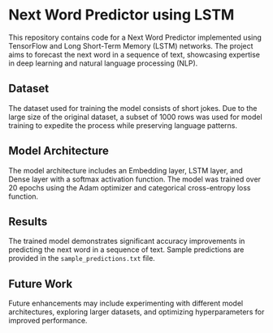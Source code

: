# Next Word Predictor using LSTM

This repository contains code for a Next Word Predictor implemented using TensorFlow and Long Short-Term Memory (LSTM) networks. The project aims to forecast the next word in a sequence of text, showcasing expertise in deep learning and natural language processing (NLP).

## Dataset
The dataset used for training the model consists of short jokes. Due to the large size of the original dataset, a subset of 1000 rows was used for model training to expedite the process while preserving language patterns.

## Model Architecture
The model architecture includes an Embedding layer, LSTM layer, and Dense layer with a softmax activation function. The model was trained over 20 epochs using the Adam optimizer and categorical cross-entropy loss function.

## Results
The trained model demonstrates significant accuracy improvements in predicting the next word in a sequence of text. Sample predictions are provided in the `sample_predictions.txt` file.

## Future Work
Future enhancements may include experimenting with different model architectures, exploring larger datasets, and optimizing hyperparameters for improved performance.
